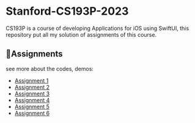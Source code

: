 # Stanford-CS193P-2023
CS193P is a course of developing Applications for iOS using SwiftUI, this repository put all my solution of assignments of this course. 


## 🎒Assignments

see more about the codes, demos: 
- [Assignment 1](https://github.com/Renyqin/Stanford-CS193P-2023/tree/main/assignments/assignment1)
- [Assignment 2](https://github.com/Renyqin/Stanford-CS193P-2023/tree/main/assignments/assignment2)
- [Assignment 3](https://github.com/Renyqin/Stanford-CS193P-2023/tree/main/assignments/assignment3)
- [Assignment 4](https://github.com/Renyqin/Stanford-CS193P-2023/tree/main/assignments/assignment4)
- [Assignment 5](https://github.com/Renyqin/Stanford-CS193P-2023/tree/main/assignments/assignment5)
- [Assignment 6](https://github.com/Renyqin/Stanford-CS193P-2023/tree/main/assignments/assignment6)
